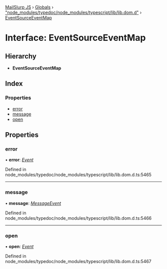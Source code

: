 [MailSlurp JS](../README.md) › [Globals](../globals.md) › ["node_modules/typedoc/node_modules/typescript/lib/lib.dom.d"](../modules/_node_modules_typedoc_node_modules_typescript_lib_lib_dom_d_.md) › [EventSourceEventMap](_node_modules_typedoc_node_modules_typescript_lib_lib_dom_d_.eventsourceeventmap.md)

# Interface: EventSourceEventMap

## Hierarchy

* **EventSourceEventMap**

## Index

### Properties

* [error](_node_modules_typedoc_node_modules_typescript_lib_lib_dom_d_.eventsourceeventmap.md#error)
* [message](_node_modules_typedoc_node_modules_typescript_lib_lib_dom_d_.eventsourceeventmap.md#message)
* [open](_node_modules_typedoc_node_modules_typescript_lib_lib_dom_d_.eventsourceeventmap.md#open)

## Properties

###  error

• **error**: *[Event](_node_modules_typedoc_node_modules_typescript_lib_lib_dom_d_.event.md)*

Defined in node_modules/typedoc/node_modules/typescript/lib/lib.dom.d.ts:5465

___

###  message

• **message**: *[MessageEvent](_node_modules_typedoc_node_modules_typescript_lib_lib_dom_d_.messageevent.md)*

Defined in node_modules/typedoc/node_modules/typescript/lib/lib.dom.d.ts:5466

___

###  open

• **open**: *[Event](_node_modules_typedoc_node_modules_typescript_lib_lib_dom_d_.event.md)*

Defined in node_modules/typedoc/node_modules/typescript/lib/lib.dom.d.ts:5467
